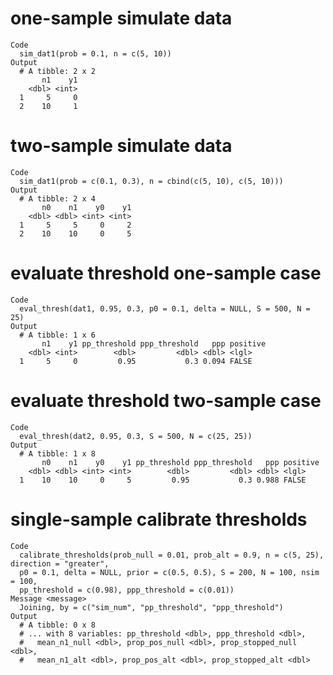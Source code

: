 # one-sample simulate data

    Code
      sim_dat1(prob = 0.1, n = c(5, 10))
    Output
      # A tibble: 2 x 2
           n1    y1
        <dbl> <int>
      1     5     0
      2    10     1

# two-sample simulate data

    Code
      sim_dat1(prob = c(0.1, 0.3), n = cbind(c(5, 10), c(5, 10)))
    Output
      # A tibble: 2 x 4
           n0    n1    y0    y1
        <dbl> <dbl> <int> <int>
      1     5     5     0     2
      2    10    10     0     5

# evaluate threshold one-sample case

    Code
      eval_thresh(dat1, 0.95, 0.3, p0 = 0.1, delta = NULL, S = 500, N = 25)
    Output
      # A tibble: 1 x 6
           n1    y1 pp_threshold ppp_threshold   ppp positive
        <dbl> <int>        <dbl>         <dbl> <dbl> <lgl>   
      1     5     0         0.95           0.3 0.094 FALSE   

# evaluate threshold two-sample case

    Code
      eval_thresh(dat2, 0.95, 0.3, S = 500, N = c(25, 25))
    Output
      # A tibble: 1 x 8
           n0    n1    y0    y1 pp_threshold ppp_threshold   ppp positive
        <dbl> <dbl> <int> <int>        <dbl>         <dbl> <dbl> <lgl>   
      1    10    10     0     5         0.95           0.3 0.988 FALSE   

# single-sample calibrate thresholds

    Code
      calibrate_thresholds(prob_null = 0.01, prob_alt = 0.9, n = c(5, 25), direction = "greater",
      p0 = 0.1, delta = NULL, prior = c(0.5, 0.5), S = 200, N = 100, nsim = 100,
      pp_threshold = c(0.98), ppp_threshold = c(0.01))
    Message <message>
      Joining, by = c("sim_num", "pp_threshold", "ppp_threshold")
    Output
      # A tibble: 0 x 8
      # ... with 8 variables: pp_threshold <dbl>, ppp_threshold <dbl>,
      #   mean_n1_null <dbl>, prop_pos_null <dbl>, prop_stopped_null <dbl>,
      #   mean_n1_alt <dbl>, prop_pos_alt <dbl>, prop_stopped_alt <dbl>

